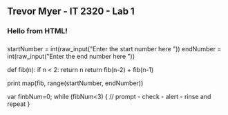 
<html>
<head>
   <meta charset="utf-8"/>
   <title>IT 2320 - Lab 2</title>
   <script>
     function sayHelloJS() { 
        document.getElementById("js").innerHTML = "Hello from JavaScript!"; 
     }
   </script>
</head>
<body onload="sayHelloJS()">
   <h2>Trevor Myer - IT 2320 - Lab 1</h2>
   <h3>Hello from HTML!</h3>
   <h3 id="js"></h3>
</body>
</html>


startNumber = int(raw_input("Enter the start number here "))
endNumber = int(raw_input("Enter the end number here "))

def fib(n):
    if n < 2:
        return n
    return fib(n-2) + fib(n-1)

print map(fib, range(startNumber, endNumber))


var finbNum=0;
while (fibNum<3) {
   // prompt - check - alert - rinse and repeat
}
